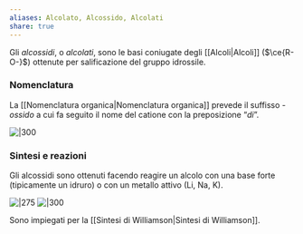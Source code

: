 ```yaml
---
aliases: Alcolato, Alcossido, Alcolati
share: true
---
```

Gli *alcossidi*, o *alcolati*, sono le basi coniugate degli [[Alcoli|Alcoli]] ($\ce{R-O-}$) ottenute per salificazione del gruppo idrossile.

### Nomenclatura
La [[Nomenclatura organica|Nomenclatura organica]] prevede il suffisso *-ossido* a cui fa seguito il nome del catione con la preposizione “*di*”.

![|300](a4e6c4165f178be0ca48e375e53bfc3e_MD5%201.png)

### Sintesi e reazioni
Gli alcossidi sono ottenuti facendo reagire un alcolo con una base forte (tipicamente un idruro) o con un metallo attivo (Li, Na, K).

![|275](9811351aed3cd7348adf21c23e0ad898_MD5%201.png)
![|300](3d24ba02c49745a9f018fe272f1615da_MD5%201.png)

Sono impiegati per la [[Sintesi di Williamson|Sintesi di Williamson]].